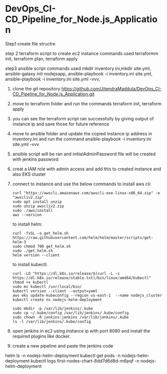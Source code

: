 # DevOps_CI-CD_Pipeline_for_Node.js_Application

Step1
create file structre

step 2
terraform script to create ec2 instance
 commands used terraformm init, terraform plan, terraform apply

 step3
 ansible script
 commands used mkdir inventory.ini,mkdir site.yml, ansible-galaxy init nodejsapp, ansible-playbook -i inventory.ini site.yml, ansible-playbook -i inventory.ini site.yml -vvv, 

 

 1. clone the git repository https://github.com/JitendraMaddula/DevOps_CI-CD_Pipeline_for_Node.js_Application.git
 2. move to terraform folder and run the commands terraform init, terraform apply
 3. you can see the terraform script ran successfully by giving output of instance ip and  save those for future reference
 4. move to ansible folder and update the copied instance ip address in inventory.ini and run the command ansible-playbook -i inventory.ini site.yml -vvv
 5. ansible script will be ran and initialAdminPassword file will be created with jenkins password
 5. creat a IAM role with admin access and add this to created instance and also EKS cluster
 6. connect to  instance and use the below commands
    to install aws cli:
    
        curl "https://awscli.amazonaws.com/awscli-exe-linux-x86_64.zip" -o "awscliv2.zip" 
        sudo apt install unzip
        sudo unzip awscliv2.zip  
        sudo ./aws/install
        aws --version

    to install helm:
    
        curl -fsSL -o get_helm.sh https://raw.githubusercontent.com/helm/helm/master/scripts/get-helm-3
        sudo chmod 700 get_helm.sh
        sudo ./get_helm.sh
        helm version --client
    
    to install kubectl:
    
        curl -LO "https://dl.k8s.io/release/$(curl -L -s https://dl.k8s.io/release/stable.txt)/bin/linux/amd64/kubectl"
        chmod +x kubectl
        sudo mv kubectl /usr/local/bin/
        kubectl version --client --output=yaml
        aws eks update-kubeconfig --region us-east-1  --name nodejs_cluster
        kubectl create ns nodejs-helm-deployment

        sudo mkdir -p /var/lib/jenkins/.kube
        sudo cp ~/.kube/config /var/lib/jenkins/.kube/config
        sudo chown -R jenkins:jenkins /var/lib/jenkins/.kube
        ls -l /var/lib/jenkins/.kube/config
 8. open jenkins in ec2 using instance ip with port 8080 and install the required plugins like docker.
 9. create a new pipeline and paste the jenkins code




helm ls -n nodejs-helm-deployment
kubectl get pods -n nodejs-helm-deployment
kubectl logs first-nodes-chart-8dd7d6d8d-m6pqf -n nodejs-helm-deployment
